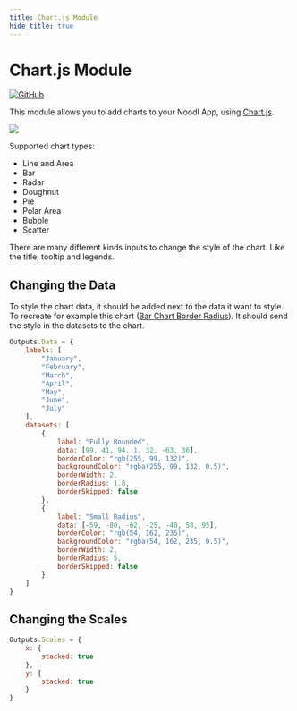 ```yaml
---
title: Chart.js Module
hide_title: true
---
```


# Chart.js Module

[![GitHub](https://img.shields.io/static/v1?style=plastic&logo=github&label=GitHub&message=Source%20Code)](https://github.com/noodlapp/modules/tree/main/modules/noodl-chartjs)

This module allows you to add charts to your Noodl App, using [Chart.js](https://www.chartjs.org/).

![](/library/modules/chartjs/preview-bar-chart-nodes.png)

Supported chart types:
* Line and Area
* Bar
* Radar
* Doughnut
* Pie
* Polar Area
* Bubble
* Scatter

There are many different kinds inputs to change the style of the chart.
Like the title, tooltip and legends.

## Changing the Data

To style the chart data, it should be added next to the data it want to style.
To recreate for example this chart ([Bar Chart Border Radius](https://www.chartjs.org/docs/latest/samples/bar/border-radius.html)).
It should send the style in the datasets to the chart.
```js
Outputs.Data = {
    labels: [
        "January",
        "February",
        "March",
        "April",
        "May",
        "June",
        "July"
    ],
    datasets: [
        {
            label: "Fully Rounded",
            data: [99, 41, 94, 1, 32, -63, 36],
            borderColor: "rgb(255, 99, 132)",
            backgroundColor: "rgba(255, 99, 132, 0.5)",
            borderWidth: 2,
            borderRadius: 1.8,
            borderSkipped: false
        },
        {
            label: "Small Radius",
            data: [-59, -80, -62, -25, -40, 58, 95],
            borderColor: "rgb(54, 162, 235)",
            backgroundColor: "rgba(54, 162, 235, 0.5)",
            borderWidth: 2,
            borderRadius: 5,
            borderSkipped: false
        }
    ]
}
```

## Changing the Scales

```js
Outputs.Scales = {
    x: {
        stacked: true
    },
    y: {
        stacked: true
    }
}
```
